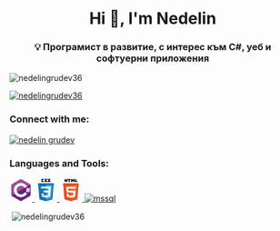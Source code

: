 <h1 align="center">Hi 👋, I'm Nedelin</h1>
<h3 align="center">💡 Програмист в развитие, с интерес към C#, уеб и софтуерни приложения</h3>

<p align="left"> <img src="https://komarev.com/ghpvc/?username=nedelingrudev36&label=Profile%20views&color=0e75b6&style=flat" alt="nedelingrudev36" /> </p>

<p align="left"> <a href="https://github.com/ryo-ma/github-profile-trophy"><img src="https://github-profile-trophy.vercel.app/?username=nedelingrudev36" alt="nedelingrudev36" /></a> </p>

<h3 align="left">Connect with me:</h3>
<p align="left">
<a href="https://linkedin.com/in/nedelin grudev" target="blank"><img align="center" src="https://raw.githubusercontent.com/rahuldkjain/github-profile-readme-generator/master/src/images/icons/Social/linked-in-alt.svg" alt="nedelin grudev" height="30" width="40" /></a>
</p>

<h3 align="left">Languages and Tools:</h3>
<p align="left"> <a href="https://www.w3schools.com/cs/" target="_blank" rel="noreferrer"> <img src="https://raw.githubusercontent.com/devicons/devicon/master/icons/csharp/csharp-original.svg" alt="csharp" width="40" height="40"/> </a> <a href="https://www.w3schools.com/css/" target="_blank" rel="noreferrer"> <img src="https://raw.githubusercontent.com/devicons/devicon/master/icons/css3/css3-original-wordmark.svg" alt="css3" width="40" height="40"/> </a> <a href="https://www.w3.org/html/" target="_blank" rel="noreferrer"> <img src="https://raw.githubusercontent.com/devicons/devicon/master/icons/html5/html5-original-wordmark.svg" alt="html5" width="40" height="40"/> </a> <a href="https://www.microsoft.com/en-us/sql-server" target="_blank" rel="noreferrer"> <img src="https://www.svgrepo.com/show/303229/microsoft-sql-server-logo.svg" alt="mssql" width="40" height="40"/> </a> </p>

<p>&nbsp;<img align="center" src="https://github-readme-stats.vercel.app/api?username=nedelingrudev36&show_icons=true&locale=en" alt="nedelingrudev36" /></p>
